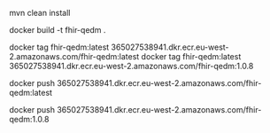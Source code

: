 
mvn clean install

docker build -t fhir-qedm .

docker tag fhir-qedm:latest 365027538941.dkr.ecr.eu-west-2.amazonaws.com/fhir-qedm:latest
docker tag fhir-qedm:latest 365027538941.dkr.ecr.eu-west-2.amazonaws.com/fhir-qedm:1.0.8

docker push 365027538941.dkr.ecr.eu-west-2.amazonaws.com/fhir-qedm:latest

docker push 365027538941.dkr.ecr.eu-west-2.amazonaws.com/fhir-qedm:1.0.8
